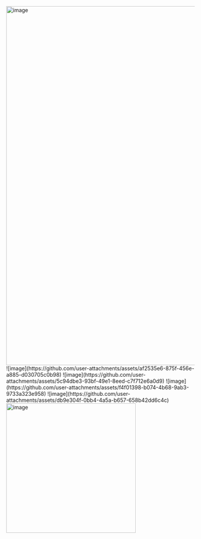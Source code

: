 <img width="959" alt="image" src="https://github.com/user-attachments/assets/ab891f86-0dd4-4776-b092-bb70b9d2ce60" />
![image](https://github.com/user-attachments/assets/af2535e6-875f-456e-a885-d030705c0b98)
![image](https://github.com/user-attachments/assets/5c94dbe3-93bf-49e1-8eed-c7f712e6a0d9)
![image](https://github.com/user-attachments/assets/f4f01398-b074-4b68-9ab3-9733a323e958)
![image](https://github.com/user-attachments/assets/db9e304f-0bb4-4a5a-b657-658b42dd6c4c)
<img width="346" alt="image" src="https://github.com/user-attachments/assets/56edecaa-d930-4c41-b716-b0956abfb34b" />
